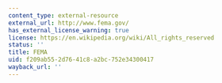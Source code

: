 ```yaml
---
content_type: external-resource
external_url: http://www.fema.gov/
has_external_license_warning: true
license: https://en.wikipedia.org/wiki/All_rights_reserved
status: ''
title: FEMA
uid: f209ab55-2d76-41c8-a2bc-752e34300417
wayback_url: ''
---
```

